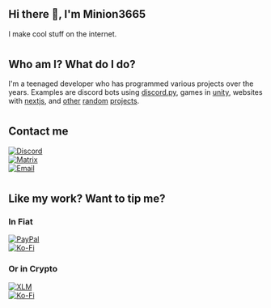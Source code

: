 # <h2>Hi there 👋, I'm Minion3665</h2>
I make cool stuff on the internet.

# <h2>Who am I? What do I do?</h2>
I'm a teenaged developer who has programmed various projects over the years. Examples are discord bots using [discord.py](https://github.com/rapptz/discord.py/), games in [unity](https://unity.com/), websites with [nextjs](https://nextjs.org/), and [other](https://github.com/Minion3665/forum) [random](https://github.com/Minion3665/The-token-graveyard) [projects](https://github.com/ClicksMinutePer/utilities).

# <h2>Contact me</h2>

[![Discord](https://img.shields.io/badge/message%20on%20discord-Minion3665%236456-7289DA?logo=discord&labelColor=grey&style=for-the-badge)](https://discord.gg/bPaNnxe)<br/>
[![Matrix](https://img.shields.io/badge/like%20encrypted%20messages%3F-Try%20matrix-0dbd8b?logo=element&labelColor=grey&style=for-the-badge)](https://matrix.to/#/@minion3665:matrix.org)<br/>
[![Email](https://img.shields.io/badge/get%20a%20slower%20response%20by-email-white?logo=minutemailer&logoColor=white&labelColor=grey&style=for-the-badge)](mailto://nathanturner3665@gmail.com)

<!-- -->

# <h2>Like my work? Want to tip me?</h2>

<h3>In Fiat</h3>

[![PayPal](https://img.shields.io/badge/tip%20on-paypal-lightblue?logo=paypal&labelColor=grey&style=for-the-badge)](https://paypal.me/minion3665)<br/>
[![Ko-Fi](https://img.shields.io/badge/buy%20me%20a-kofi-lightpink?logo=coffeescript&labelColor=grey&style=for-the-badge)](https://ko-fi.com/minion3665)

<h3>Or in Crypto</h3>

[![XLM](https://img.shields.io/badge/send%20me%20XLM-GDR27LP777BE3SWCLK545RZQ2VIGCLNX4VQ2K7Q4FESZZSA3MOBTPZYA-navy?logo=stellar&labelColor=grey&style=for-the-badge)]()<br/>
[![Ko-Fi](https://img.shields.io/badge/tip%20in%20bitcoin-bc1qvllh7etcs2q0dszudfmkxj7nufxxxxj40td4s8-orange?logo=bitcoin&labelColor=grey&style=for-the-badge)]()
